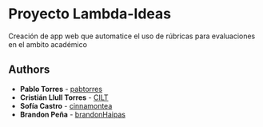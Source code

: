 ﻿# Proyecto Lambda-Ideas
Creación de app web que automatice el uso de rúbricas para evaluaciones en el ambito académico

## Authors

* **Pablo Torres** - [pabtorres](https://github.com/pabtorres)
* **Cristián Llull Torres** - [CILT](https://github.com/CILT)
* **Sofía Castro** - [cinnamontea](https://github.com/cinnamontea)
* **Brandon Peña** - [brandonHaipas](https://github.com/brandonHaipas)


